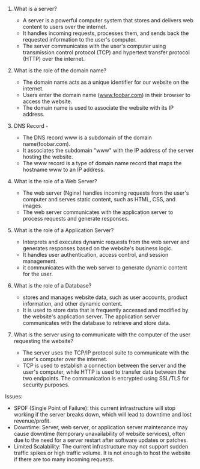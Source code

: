 1. What is a server?
    - A server is a powerful computer system that stores and delivers web content to users over the internet.
    - It handles incoming requests, processes them, and sends back the requested information to the user's computer.
    - The server communicates with the user's computer using transmission control protocol (TCP) and hypertext transfer protocol (HTTP) over the internet.

2. What is the role of the domain name?
    - The domain name acts as a unique identifier for our website on the internet.
    - Users enter the domain name (www.foobar.com) in their browser to access the website.
    - The domain name is used to associate the website with its IP address.

3. DNS Record -
    - The DNS record www is a subdomain of the domain name(foobar.com).
    - It associates the subdomain "www" with the IP address of the server hosting the website.
    - The www record is a type of domain name record that maps the hostname www to an IP address.

4. What is the role of a Web Server?
    - The web server (Nginx) handles incoming requests from the user's computer and serves static content, such as HTML, CSS, and images.
    - The web server communicates with the application server to process requests and generate responses.

5. What is the role of a Application Server?
    - Interprets and executes dynamic requests from the web server and generates responses based on the website's business logic.
    - It handles user authentication, access control, and session management.
    - it communicates with the web server to generate dynamic content for the user.

6. What is the role of a Database?
    - stores and manages website data, such as user accounts, product information, and other dynamic content.
    - It is used to store data that is frequently accessed and modified by the website's application server. The application server communicates with the database to retrieve and store data.

7. What is the server using to communicate with the computer of the user requesting the website?
    - The server uses the TCP/IP protocol suite to communicate with the user's computer over the internet.
    - TCP is used to establish a connection between the server and the user's computer, while HTTP is used to transfer data between the two endpoints. The communication is encrypted using SSL/TLS for security purposes.

Issues:
- SPOF (Single Point of Failure):
        this current infrastructure will stop working if the server breaks down, which will lead to downtime and lost revenue/profit.
- Downtime:
        Server, web server, or application server maintenance may cause downtime (temporary unavailability of website services), often due to the need for a server restart after software updates or patches.
- Limited Scalability:
        The current infrastructure may not support sudden traffic spikes or high traffic volume. It is not enough to host the website if there are too many incoming requests.